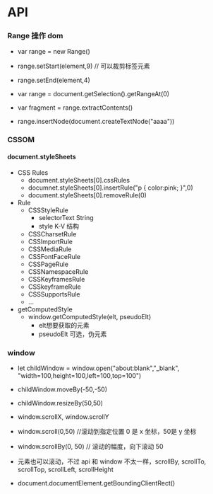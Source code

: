 # API

### Range 操作 dom

 * var range = new Range()
 * range.setStart(element,9) // 可以裁剪标签元素
 * range.setEnd(element,4)
 * var range = document.getSelection().getRangeAt(0)
  
 * var fragment = range.extractContents()
 * range.insertNode(document.createTextNode("aaaa"))
  
### CSSOM

#### document.styleSheets

* CSS Rules
    * document.styleSheets[0].cssRules
    * documnet.styleSheets[0].insertRule("p { color:pink; }",0)
    * document.styleSheets[0].removeRule(0)
* Rule
  * CSSStyleRule
    * selectorText String
    * style K-V 结构
  * CSSCharsetRule
  * CSSImportRule
  * CSSMediaRule
  * CSSFontFaceRule
  * CSSPageRule
  * CSSNamespaceRule
  * CSSKeyframesRule
  * CSSkeyframeRule
  * CSSSupportsRule
  * ...
* getComputedStyle
  * window.getComputedStyle(elt, pseudoElt)
    * elt想要获取的元素
    * pseudoElt 可选，伪元素

### window
* let childWindow = window.open("about:blank","_blank", "width=100,height=100,left=100,top=100")
* childWindow.moveBy(-50,-50)
* childWindow.resizeBy(50,50)

* window.scrollX, window.scrollY
* window.scroll(0,50) //滚动到指定位置 0 是 x 坐标，50是 y 坐标
* window.scrollBy(0, 50) // 滚动的幅度，向下滚动 50
* 元素也可以滚动，不过 api 和 window 不太一样，scrollBy, scrollTo, scrollTop, scrollLeft, scrollHeight
* document.documentElement.getBoundingClientRect()